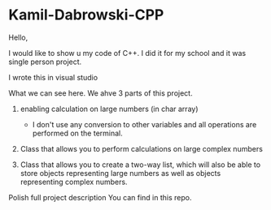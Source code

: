 # Kamil-Dabrowski-CPP

Hello,

I would like to show u my code of C++. I did it for my school and it was single person project. 

I wrote this in visual studio

What we can see here. We ahve 3 parts of this project. 

1) enabling calculation on large numbers (in char array)
   - I don't use any conversion to other variables and all operations are performed on the terminal.

2) Class that allows you to perform calculations on large complex numbers

3) Class that allows you to create a two-way list,
   which will also be able to store objects representing large numbers as well as objects representing complex numbers.
   
Polish full project description You can find in this repo.

